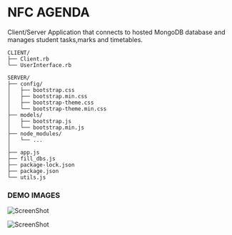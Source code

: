 # NFC AGENDA

Client/Server Application that connects to hosted MongoDB database and manages student tasks,marks and timetables.

```
CLIENT/
├── Client.rb
└── UserInterface.rb
```
```
SERVER/
├── config/
│   ├── bootstrap.css
│   ├── bootstrap.min.css
│   ├── bootstrap-theme.css
│   └── bootstrap-theme.min.css
├── models/
│   ├── bootstrap.js
│   └── bootstrap.min.js
├── node_modules/
│   └── ...
│   
├── app.js 
├── fill_dbs.js
├── package-lock.json
├── package.json
└── utils.js
```

### DEMO IMAGES

![ScreenShot](login.jpg)

![ScreenShot](table.jpg)
